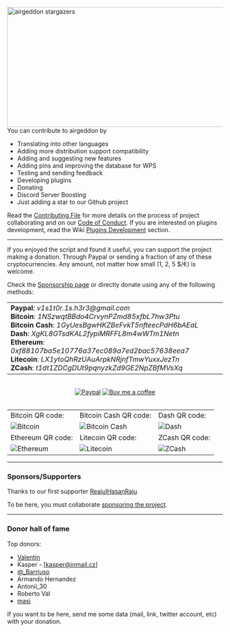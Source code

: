 <img src="https://starchart.cc/v1s1t0r1sh3r3/airgeddon.svg" width="550" height="280" align="right" title="airgeddon stargazers"/>

You can contribute to airgeddon by

- Translating into other languages
- Adding more distribution support compatibility
- Adding and suggesting new features
- Adding pins and improving the database for WPS
- Testing and sending feedback
- Developing plugins
- Donating
- Discord Server Boosting
- Just adding a star to our Github project

Read the [Contributing File] for more details on the process of project collaborating and on our [Code of Conduct]. If you are interested on plugins development, read the Wiki [Plugins Development] section.

***

If you enjoyed the script and found it useful, you can support the project making a donation. Through Paypal or sending a fraction of any of these cryptocurrencies. Any amount, not matter how small (1, 2, 5 $/€) is welcome.

Check the [Sponsorship page](https://github.com/sponsors/v1s1t0r1sh3r3) or directly donate using any of the following methods:

<table>
  <tr>
    <td>
      <b>Paypal</b>: <em>v1s1t0r.1s.h3r3&#64;gmail.com</em> <br/>
      <b>Bitcoin</b>: <em>1NSzwqtBBdo4CrvynPZmd85xfbL7hw3Ptu</em> <br/>
      <b>Bitcoin Cash</b>: <em>1GyUesBgwHKZBeFvkT5nfteecPdH6bAEaL</em> <br/>
      <b>Dash</b>: <em>XgKL8GTsdKAL2fypiMRFFL8m4wWTm1Netn</em> <br/>
      <b>Ethereum</b>: <em>0xf88107ba5e10776a37ec089a7ed2bac57638eea7</em> <br/>
      <b>Litecoin</b>: <em>LX1ytoQhRzUAuArpkNRjnfTmwYuxxJezTn</em> <br/>
      <b>ZCash</b>: <em>t1dt1ZDCgDUt9pqnyzkZd9GE2NpZBfMVsXq</em>
    </td>
  </tr>
</table>

<br/>

<div align="center">
    <a href="https://www.paypal.com/cgi-bin/webscr?cmd=_s-xclick&hosted_button_id=7ELM486P7XKKG"><img src="https://raw.githubusercontent.com/v1s1t0r1sh3r3/airgeddon/master/imgs/banners/paypal_donate.png" title="Paypal"/></a>
    <a href="https://www.buymeacoffee.com/v1s1t0r"><img src="https://raw.githubusercontent.com/v1s1t0r1sh3r3/airgeddon/master/imgs/banners/buymeacoffee.png" alt="Buy me a coffee" title="Buy me a coffee"/></a>
</div>

<br/>

<div align="center">
<table>
  <tr>
    <td>
      Bitcoin QR code:
    </td>
    <td>
      Bitcoin Cash QR code:
    </td>
    <td>
      Dash QR code:
    </td>
  </tr>
  <tr>
    <td>
      <img src="https://raw.githubusercontent.com/v1s1t0r1sh3r3/airgeddon/master/imgs/banners/bitcoin_qr.png" title="Bitcoin"/>
    </td>
    <td>
      <img src="https://raw.githubusercontent.com/v1s1t0r1sh3r3/airgeddon/master/imgs/banners/bitcoincash_qr.png" title="Bitcoin Cash"/>
    </td>
    <td>
      <img src="https://raw.githubusercontent.com/v1s1t0r1sh3r3/airgeddon/master/imgs/banners/dash_qr.png" title="Dash"/>
    </td>
  </tr>
  <tr>
    <td>
      Ethereum QR code:
    </td>
    <td>
      Litecoin QR code:
    </td>
    <td>
      ZCash QR code:
    </td>
  </tr>
  <tr>
    <td>
      <img src="https://raw.githubusercontent.com/v1s1t0r1sh3r3/airgeddon/master/imgs/banners/ethereum_qr.png" title="Ethereum"/>
    </td>
    <td>
      <img src="https://raw.githubusercontent.com/v1s1t0r1sh3r3/airgeddon/master/imgs/banners/litecoin_qr.png" title="Litecoin"/>
    </td>
    <td>
      <img src="https://raw.githubusercontent.com/v1s1t0r1sh3r3/airgeddon/master/imgs/banners/zcash_qr.png" title="ZCash"/>
    </td>
  </tr>
</table>
</div>

***

### Sponsors/Supporters

Thanks to our first supporter [ReajulHasanRaju](https://github.com/ReajulHasanRaju)

To be here, you must collaborate [sponsoring the project](https://github.com/sponsors/v1s1t0r1sh3r3).

***

### Donor hall of fame

Top donors:

 - [Valentín](https://twitter.com/valenmarman)
 - Kasper - [kasper@inmail.cz]
 - [@_Barriuso](https://twitter.com/_Barriuso)
 - Armando Hernandez
 - Antonii_30
 - Roberto Val
 - [masi](https://github.com/masipro)

If you want to be here, send me some data (mail, link, twitter account, etc) with your donation.

[Contributing File]: https://github.com/v1s1t0r1sh3r3/airgeddon/blob/master/CONTRIBUTING.md
[Code of Conduct]: https://github.com/v1s1t0r1sh3r3/airgeddon/blob/master/CODE_OF_CONDUCT.md
[Plugins Development]: https://github.com/v1s1t0r1sh3r3/airgeddon/wiki/Plugins%20Development
